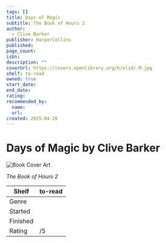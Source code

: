 ```yaml
---
tags: []
title: Days of Magic
subtitle: The Book of Hours 2
author:
  - Clive Barker
publisher: HarperCollins
published:
page_count:
isbn:
description: ""
coverUrl: https://covers.openlibrary.org/b/olid/-M.jpg
shelf: to-read
owned: true
start_date:
end_date:
rating:
recommended_by:
  name:
  url:
created: 2025-04-26
---
```


# Days of Magic by Clive Barker

![Book Cover Art](https://covers.openlibrary.org/b/olid/-M.jpg)

_The Book of Hours 2_

| Shelf | to-read |
| --- | --- |
| Genre |  |
| Started |  |
| Finished |  |
| Rating | /5 |
